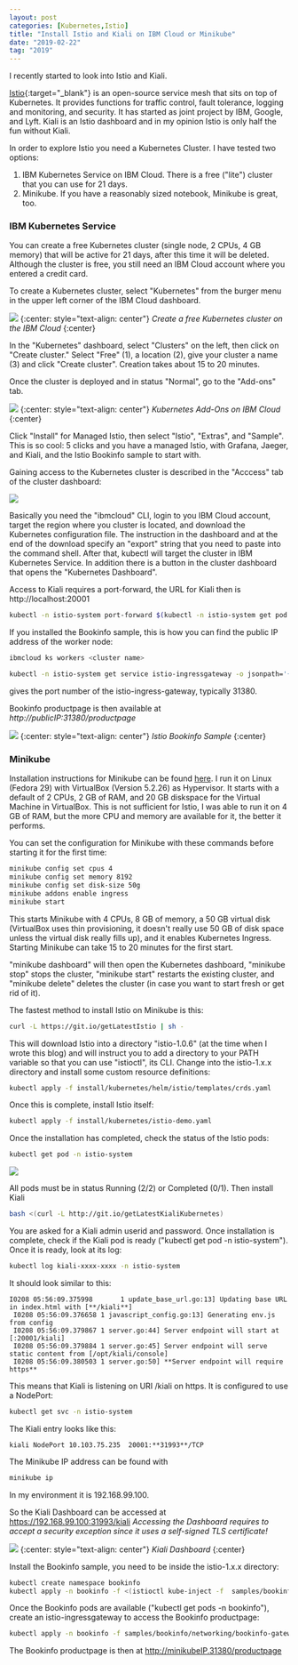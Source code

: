 ```yaml
---
layout: post
categories: [Kubernetes,Istio]
title: "Install Istio and Kiali on IBM Cloud or Minikube"
date: "2019-02-22"
tag: "2019"
---
```


I recently started to look into Istio and Kiali.

[Istio](https://istio.io){:target="_blank"} is an open-source service mesh that sits on top of Kubernetes. It provides functions for traffic control, fault tolerance, logging and monitoring, and security. It has started as joint project by IBM, Google, and Lyft. Kiali is an Istio dashboard and in my opinion Istio is only half the fun without Kiali.

In order to explore Istio you need a Kubernetes Cluster. I have tested two options:

1. IBM Kubernetes Service on IBM Cloud. There is a free ("lite") cluster that you can use for 21 days.
2. Minikube. If you have a reasonably sized notebook, Minikube is great, too.

### IBM Kubernetes Service

You can create a free Kubernetes cluster (single node, 2 CPUs, 4 GB memory) that will be active for 21 days, after this time it will be deleted. Although the cluster is free, you still need an IBM Cloud account where you entered a credit card.

To create a Kubernetes cluster, select "Kubernetes" from the burger menu in the upper left corner of the IBM Cloud dashboard.

![](/images/2019/02/selection_355.png)
{:center: style="text-align: center"}
_Create a free Kubernetes cluster on the IBM Cloud_
{:center}

In the "Kubernetes" dashboard, select "Clusters" on the left, then click on "Create cluster." Select "Free" (1), a location (2), give your cluster a name (3) and click "Create cluster". Creation takes about 15 to 20 minutes.

Once the cluster is deployed and in status "Normal", go to the "Add-ons" tab.

![](/images/2019/02/selection_358.png)
{:center: style="text-align: center"}
_Kubernetes Add-Ons on IBM Cloud_
{:center}

Click "Install" for Managed Istio, then select "Istio", "Extras", and "Sample". This is so cool: 5 clicks and you have a managed Istio, with Grafana, Jaeger, and Kiali, and the Istio Bookinfo sample to start with.

Gaining access to the Kubernetes cluster is described in the "Acccess" tab of the cluster dashboard:

![](/images/2019/02/selection_359.png)

Basically you need the "ibmcloud" CLI, login to you IBM Cloud account, target the region where you cluster is located, and download the Kubernetes configuration file. The instruction in the dashboard and at the end of the download specify an "export" string that you need to paste into the command shell. After that, kubectl will target the cluster in IBM Kubernetes Service. In addition there is a button in the cluster dashboard that opens the "Kubernetes Dashboard".

Access to Kiali requires a port-forward, the URL for Kiali then is http://localhost:20001

```sh
kubectl -n istio-system port-forward $(kubectl -n istio-system get pod -l app=kiali -o jstadata.name}') 20001:20001
```

If you installed the Bookinfo sample, this is how you can find the public IP address of the worker node:

```sh
ibmcloud ks workers <cluster name> 
```

```sh
kubectl -n istio-system get service istio-ingressgateway -o jsonpath='{.spec.ports[?(@.name=="http2")].nodePort}' 
```

gives the port number of the istio-ingress-gateway, typically 31380.

Bookinfo productpage is then available at _http://publicIP:31380/productpage_

![](/images/2019/02/selection_360.png)
{:center: style="text-align: center"}
_Istio Bookinfo Sample_
{:center}


### Minikube

Installation instructions for Minikube can be found [here](https://kubernetes.io/docs/setup/minikube/). I run it on Linux (Fedora 29) with VirtualBox (Version 5.2.26) as Hypervisor. It starts with a default of 2 CPUs, 2 GB of RAM, and 20 GB diskspace for the Virtual Machine in VirtualBox. This is not sufficient for Istio, I was able to run it on 4 GB of RAM, but the more CPU and memory are available for it, the better it performs.

You can set the configuration for Minikube with these commands before starting it for the first time:

```sh
minikube config set cpus 4
minikube config set memory 8192
minikube config set disk-size 50g
minikube addons enable ingress 
minikube start
```

This starts Minikube with 4 CPUs, 8 GB of memory, a 50 GB virtual disk (VirtualBox uses thin provisioning, it doesn't really use 50 GB of disk space unless the virtual disk really fills up), and it enables Kubernetes Ingress. Starting Minikube can take 15 to 20 minutes for the first start.

"minikube dashboard" will then open the Kubernetes dashboard, "minikube stop" stops the cluster, "minikube start" restarts the existing cluster, and "minikube delete" deletes the cluster (in case you want to start fresh or get rid of it).

The fastest method to install Istio on Minikube is this:

```sh
curl -L https://git.io/getLatestIstio | sh -
```

This will download Istio into a directory "istio-1.0.6" (at the time when I wrote this blog) and will instruct you to add a directory to your PATH variable so that you can use "istioctl", its CLI. Change into the istio-1.x.x directory and install some custom resource definitions:

```sh
kubectl apply -f install/kubernetes/helm/istio/templates/crds.yaml
```

Once this is complete, install Istio itself:

```sh
kubectl apply -f install/kubernetes/istio-demo.yaml
```

Once the installation has completed, check the status of the Istio pods:

```sh
kubectl get pod -n istio-system  
```

![](/images/2019/02/selection_361.png)

All pods must be in status Running (2/2) or Completed (0/1). Then install Kiali

```sh
bash <(curl -L http://git.io/getLatestKialiKubernetes)  
```

You are asked for a Kiali admin userid and password. Once installation is complete, check if the Kiali pod is ready ("kubectl get pod -n istio-system"). Once it is ready, look at its log:

```sh
kubectl log kiali-xxxx-xxxx -n istio-system
```

It should look similar to this:

```
I0208 05:56:09.375998       1 update_base_url.go:13] Updating base URL in index.html with [**/kiali**]  
 I0208 05:56:09.376658 1 javascript_config.go:13] Generating env.js from config  
 I0208 05:56:09.379867 1 server.go:44] Server endpoint will start at [:20001/kiali]  
 I0208 05:56:09.379884 1 server.go:45] Server endpoint will serve static content from [/opt/kiali/console]  
 I0208 05:56:09.380503 1 server.go:50] **Server endpoint will require https**
```

This means that Kiali is listening on URI /kiali on https. It is configured to use a NodePort:

```sh
kubectl get svc -n istio-system
```

The Kiali entry looks like this:

```
kiali NodePort 10.103.75.235  20001:**31993**/TCP
```

The Minikube IP address can be found with

```sh
minikube ip
```

In my environment it is 192.168.99.100.

So the Kiali Dashboard can be accessed at https://192.168.99.100:31993/kiali _Accessing the Dashboard requires to accept a security exception since it uses a self-signed TLS certificate!_  

![](/images/2019/02/selection_362.png)
{:center: style="text-align: center"}
_Kiali Dashboard_
{:center}

Install the Bookinfo sample, you need to be inside the istio-1.x.x directory:

```sh
kubectl create namespace bookinfo
kubectl apply -n bookinfo -f <(istioctl kube-inject -f  samples/bookinfo/platform/kube/bookinfo.yaml)
```

Once the Bookinfo pods are available ("kubectl get pods -n bookinfo"), create an istio-ingressgateway to access the Bookinfo productpage:

```sh
kubectl apply -n bookinfo -f samples/bookinfo/networking/bookinfo-gateway.yaml
```

The Bookinfo productpage is then at http://minikubeIP.31380/productpage
